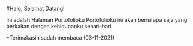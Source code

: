 #Halo, Selamat Datang!

Ini adalah Halaman Portofolioku
Portofolioku ini akan berisi apa saja yang berkaitan dengan kehidupanku sehari-hari

*Terimakasih sudah membaca
(03-11-2021)